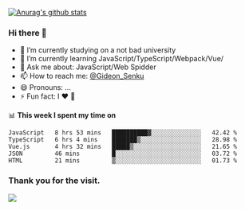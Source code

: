 [![Anurag's github stats](https://github-readme-stats.vercel.app/api?username=gideonsenku)](https://github.com/anuraghazra/github-readme-stats)
### Hi there 👋
- 🔭 I’m currently studying on a not bad university 
- 🌱 I’m currently learning JavaScript/TypeScript/Webpack/Vue/
- 💬 Ask me about: JavaScript/Web Spidder 
- 📫 How to reach me: [@Gideon_Senku](https://t.me/Gideon_Senku)
- 😄 Pronouns: ...
- ⚡ Fun fact: I ❤️ 🎵

📊 **This week I spent my time on**
<!--START_SECTION:waka-->
```text
JavaScript   8 hrs 53 mins   ██████████▓░░░░░░░░░░░░░░   42.42 % 
TypeScript   6 hrs 4 mins    ███████▒░░░░░░░░░░░░░░░░░   28.98 % 
Vue.js       4 hrs 32 mins   █████▒░░░░░░░░░░░░░░░░░░░   21.65 % 
JSON         46 mins         █░░░░░░░░░░░░░░░░░░░░░░░░   03.72 % 
HTML         21 mins         ▒░░░░░░░░░░░░░░░░░░░░░░░░   01.73 % 
```
<!--END_SECTION:waka-->


### Thank you for the visit.
![](http://profile-counter.glitch.me/gideonsenku/count.svg)
<!--
**GideonSenku/GideonSenku** is a ✨ _special_ ✨ repository because its `README.md` (this file) appears on your GitHub profile.

Here are some ideas to get you started:

- 🔭 I’m currently working on ...
- 🌱 I’m currently learning ...
- 👯 I’m looking to collaborate on ...
- 🤔 I’m looking for help with ...
- 💬 Ask me about ...
- 📫 How to reach me: ...
- 😄 Pronouns: ...
- ⚡ Fun fact: ...
-->
